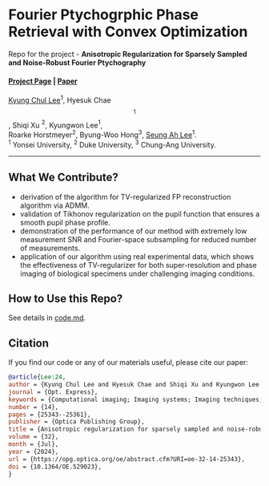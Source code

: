 # Fourier Ptychogrphic Phase Retrieval with Convex Optimization

Repo for the project - **Anisotropic Regularization for Sparsely Sampled and Noise-Robust Fourier Ptychography**
#### [Project Page](https://kyungchullee.com/projects/6_project/) | [Paper](https://opg.optica.org/oe/fulltext.cfm?uri=oe-32-14-25343&id=552914)


[Kyung Chul Lee](https://kyungchullee.com/)$^{1}$, Hyesuk Chae$$^{1}$$, Shiqi Xu $^{2}$, Kyungwon Lee$^{1}$, <br>Roarke Horstmeyer$^{2}$, Byung-Woo Hong$^{3}$, [Seung Ah Lee](https://biomedia.yonsei.ac.kr/)$^{1}$. <br>
$^1$ Yonsei University, $^2$ Duke University, $^3$ Chung-Ang University.




--------------
## What We Contribute?

- derivation of the algorithm for TV-regularized FP reconstruction algorithm via ADMM.
- validation of Tikhonov regularization on the pupil function that ensures a smooth pupil phase profile.
- demonstration of the performance of our method with extremely low measurement SNR and Fourier-space subsampling for reduced number of measurements. 
- application of our algorithm using real experimental data, which shows the effectiveness of TV-regularizer for both super-resolution and phase imaging of biological specimens under challenging imaging conditions.



## How to Use this Repo?
See details in [code.md]().



## Citation

If you find our code or any of our materials useful, please cite our paper:
```bibtex
@article{Lee:24,
author = {Kyung Chul Lee and Hyesuk Chae and Shiqi Xu and Kyungwon Lee and Roarke Horstmeyer and Seung Ah Lee and Byung-Woo Hong},
journal = {Opt. Express},
keywords = {Computational imaging; Imaging systems; Imaging techniques; Phase imaging; Spatial resolution; Superresolution},
number = {14},
pages = {25343--25361},
publisher = {Optica Publishing Group},
title = {Anisotropic regularization for sparsely sampled and noise-robust Fourier ptychography},
volume = {32},
month = {Jul},
year = {2024},
url = {https://opg.optica.org/oe/abstract.cfm?URI=oe-32-14-25343},
doi = {10.1364/OE.529023},
}
```
